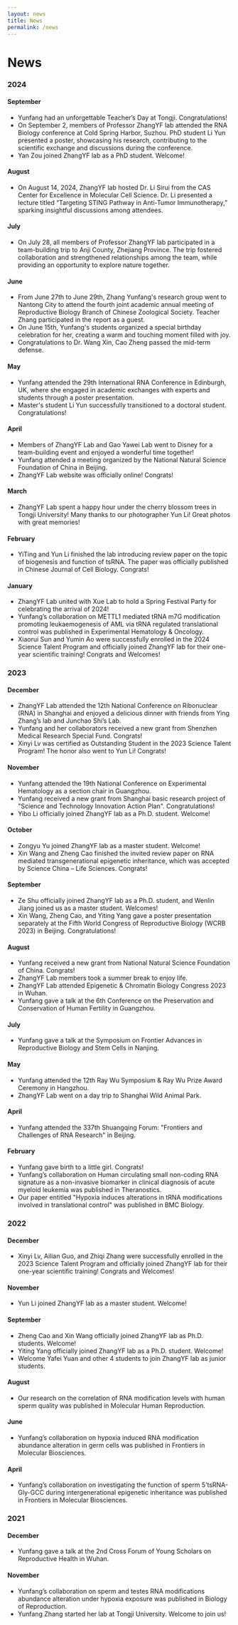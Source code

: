 ```yaml
---
layout: news
title: News
permalink: /news
---
```


# News

### 2024

#### September
- Yunfang had an unforgettable Teacher’s Day at Tongji. Congratulations!
- On September 2, members of Professor ZhangYF lab attended the RNA Biology conference at Cold Spring Harbor, Suzhou. PhD student Li Yun presented a poster, showcasing his research, contributing to the scientific exchange and discussions during the conference.
- Yan Zou joined ZhangYF lab as a PhD student. Welcome!

#### August
- On August 14, 2024, ZhangYF lab hosted Dr. Li Sirui from the CAS Center for Excellence in Molecular Cell Science. Dr. Li presented a lecture titled “Targeting STING Pathway in Anti-Tumor Immunotherapy,” sparking insightful discussions among attendees.

#### July
- On July 28, all members of Professor ZhangYF lab participated in a team-building trip to Anji County, Zhejiang Province. The trip fostered collaboration and strengthened relationships among the team, while providing an opportunity to explore nature together.

#### June
- From June 27th to June 29th, Zhang Yunfang's research group went to Nantong City to attend the fourth joint academic annual meeting of Reproductive Biology Branch of Chinese Zoological Society. Teacher Zhang participated in the report as a guest.
- On June 15th, Yunfang's students organized a special birthday celebration for her, creating a warm and touching moment filled with joy.
- Congratulations to Dr. Wang Xin, Cao Zheng passed the mid-term defense.

#### May
- Yunfang attended the 29th International RNA Conference in Edinburgh, UK, where she engaged in academic exchanges with experts and students through a poster presentation.
- Master's student Li Yun successfully transitioned to a doctoral student. Congratulations!

#### April
- Members of ZhangYF Lab and Gao Yawei Lab went to Disney for a team-building event and enjoyed a wonderful time together!
- Yunfang attended a meeting organized by the National Natural Science Foundation of China in Beijing.
- ZhangYF Lab website was officially online! Congrats!

#### March
- ZhangYF Lab spent a happy hour under the cherry blossom trees in Tongji University! Many thanks to our photographer Yun Li! Great photos with great memories!

#### February
- YiTing and Yun Li finished the lab introducing review paper on the topic of biogenesis and function of tsRNA. The paper was officially published in Chinese Journal of Cell Biology. Congrats!

#### January
- ZhangYF Lab united with Xue Lab to hold a Spring Festival Party for celebrating the arrival of 2024!
- Yunfang’s collaboration on METTL1 mediated tRNA m7G modification promoting leukaemogenesis of AML via tRNA regulated translational control was published in Experimental Hematology & Oncology.
- Xiaorui Sun and Yumin Ao were successfully enrolled in the 2024 Science Talent Program and officially joined ZhangYF lab for their one-year scientific training! Congrats and Welcomes!

### 2023

#### December
- ZhangYF Lab attended the 12th National Conference on Ribonuclear (RNA) in Shanghai and enjoyed a delicious dinner with friends from Ying Zhang’s lab and Junchao Shi’s Lab.
- Yunfang and her collaborators received a new grant from Shenzhen Medical Research Special Fund. Congrats!
- Xinyi Lv was certified as Outstanding Student in the 2023 Science Talent Program! The honor also went to Yun Li! Congrats!

#### November
- Yunfang attended the 19th National Conference on Experimental Hematology as a section chair in Guangzhou.
- Yunfang received a new grant from Shanghai basic research project of "Science and Technology Innovation Action Plan". Congratulations!
- Yibo Li officially joined ZhangYF lab as a Ph.D. student. Welcome!

#### October
- Zongyu Yu joined ZhangYF lab as a master student. Welcome!
- Xin Wang and Zheng Cao finished the invited review paper on RNA mediated transgenerational epigenetic inheritance, which was accepted by Science China – Life Sciences. Congrats!

#### September
- Ze Shu officially joined ZhangYF lab as a Ph.D. student, and Wenlin Jiang joined us as a master student. Welcomes!
- Xin Wang, Zheng Cao, and Yiting Yang gave a poster presentation separately at the Fifth World Congress of Reproductive Biology (WCRB 2023) in Beijing. Congratulations!

#### August
- Yunfang received a new grant from National Natural Science Foundation of China. Congrats!
- ZhangYF Lab members took a summer break to enjoy life.
- ZhangYF Lab attended Epigenetic & Chromatin Biology Congress 2023 in Wuhan.
- Yunfang gave a talk at the 6th Conference on the Preservation and Conservation of Human Fertility in Guangzhou.

#### July
- Yunfang gave a talk at the Symposium on Frontier Advances in Reproductive Biology and Stem Cells in Nanjing.

#### May
- Yunfang attended the 12th Ray Wu Symposium & Ray Wu Prize Award Ceremony in Hangzhou.
- ZhangYF Lab went on a day trip to Shanghai Wild Animal Park.

#### April
- Yunfang attended the 337th Shuangqing Forum: "Frontiers and Challenges of RNA Research" in Beijing.

#### February
- Yunfang gave birth to a little girl. Congrats!
- Yunfang’s collaboration on Human circulating small non-coding RNA signature as a non-invasive biomarker in clinical diagnosis of acute myeloid leukemia was published in Theranostics.
- Our paper entitled "Hypoxia induces alterations in tRNA modifications involved in translational control" was published in BMC Biology.

### 2022

#### December
- Xinyi Lv, Ailian Guo, and Zhiqi Zhang were successfully enrolled in the 2023 Science Talent Program and officially joined ZhangYF lab for their one-year scientific training! Congrats and Welcomes!

#### November
- Yun Li joined ZhangYF lab as a master student. Welcome!

#### September
- Zheng Cao and Xin Wang officially joined ZhangYF lab as Ph.D. students. Welcome!
- Yiting Yang officially joined ZhangYF lab as a Ph.D. student. Welcome!
- Welcome Yafei Yuan and other 4 students to join ZhangYF lab as junior students.

#### August
- Our research on the correlation of RNA modification levels with human sperm quality was published in Molecular Human Reproduction.

#### June
- Yunfang’s collaboration on hypoxia induced RNA modification abundance alteration in germ cells was published in Frontiers in Molecular Biosciences.

#### April
- Yunfang’s collaboration on investigating the function of sperm 5’tsRNA-Gly-GCC during intergenerational epigenetic inheritance was published in Frontiers in Molecular Biosciences.

### 2021

#### December
- Yunfang gave a talk at the 2nd Cross Forum of Young Scholars on Reproductive Health in Wuhan.

#### November
- Yunfang’s collaboration on sperm and testes RNA modifications abundance alteration under hypoxia exposure was published in Biology of Reproduction.
- Yunfang Zhang started her lab at Tongji University. Welcome to join us!
